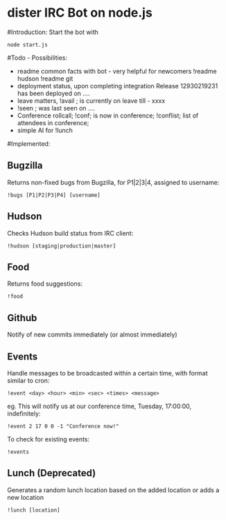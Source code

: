 dister IRC Bot on node.js
=========================
#Introduction:
Start the bot with

    node start.js

#Todo - Possibilities:
- readme common facts with bot - very helpful for newcomers
	!readme hudson
	!readme git
- deployment status, upon completing integration
	Release 12930219231 has been deployed on .... 
- leave matters, !avail <nick>; <nick> is currently on leave till - xxxx
- !seen <nick>; <nick> was last seen on .... 
- Conference rollcall; !conf; <nick> is now in conference; !conflist; list of attendees in conference;
- simple AI for !lunch

#Implemented:
## Bugzilla
Returns non-fixed bugs from Bugzilla, for P1|2|3|4, assigned to username:

    !bugs [P1|P2|P3|P4] [username]

## Hudson
Checks Hudson build status from IRC client:

    !hudson [staging|production|master]

## Food
Returns food suggestions:

    !food

## Github
Notify of new commits immediately (or almost immediately)

## Events
Handle messages to be broadcasted within a certain time, with format similar to
cron:

    !event <day> <hour> <min> <sec> <times> <message>

eg. This will notify us at our conference time, Tuesday, 17:00:00, indefinitely:

    !event 2 17 0 0 -1 "Conference now!"

To check for existing events:

    !events

## Lunch (Deprecated)
Generates a random lunch location based on the added location or adds a new
location

    !lunch [location]
